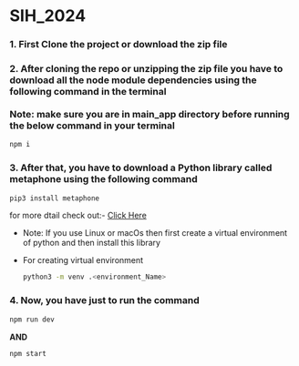 # SIH_2024

<h3>1. First Clone the project or download the zip file</h3>

<h3>2. After cloning the repo or unzipping the zip file you have to download all the node module dependencies using the following command in the terminal <br> <br> Note: make sure you are in main_app directory before running the below command in your terminal</h3>

```bash
npm i
```

<h3>3. After that, you have to download a Python library called metaphone using the following command </h3>

```bash
pip3 install metaphone
```
<p>for more dtail check out:- <a href="https://pypi.org/project/Metaphone/">Click Here</a></p>

* Note: If you use Linux or macOs then first create a virtual environment of python and then install this library
* For creating virtual environment

    ```bash
    python3 -m venv .<environment_Name>
    ```
<h3>4. Now, you have just to run the command </h3>

```bash
npm run dev
```
<b>AND</b>
```bash
npm start
```

